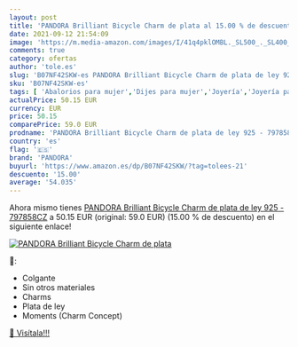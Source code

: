 ```yaml
---
layout: post
title: 'PANDORA Brilliant Bicycle Charm de plata al 15.00 % de descuento'
date: 2021-09-12 21:54:09
image: 'https://m.media-amazon.com/images/I/41q4pklOMBL._SL500_._SL400_.jpg'
comments: true
category: ofertas
author: 'tole.es'
slug: 'B07NF42SKW-es PANDORA Brilliant Bicycle Charm de plata de ley 925 -...'
sku: 'B07NF42SKW-es'
tags: [ 'Abalorios para mujer','Dijes para mujer','Joyería','Joyería para mujer','de','ley','pandora','plata', ]
actualPrice: 50.15 EUR
currency: EUR
price: 50.15
comparePrice: 59.0 EUR
prodname: 'PANDORA Brilliant Bicycle Charm de plata de ley 925 - 797858CZ'
country: 'es'
flag: '🇪🇸'
brand: 'PANDORA'
buyurl: 'https://www.amazon.es/dp/B07NF42SKW/?tag=tolees-21'
descuento: '15.00'
average: '54.035'
---
```


Ahora mismo tienes [PANDORA Brilliant Bicycle Charm de plata de ley 925 - 797858CZ](https://www.amazon.es/dp/B07NF42SKW/?tag=tolees-21) a 50.15 EUR (original: 59.0 EUR) (15.00 %  de descuento) en el siguiente enlace!

[![PANDORA Brilliant Bicycle Charm de plata](https://m.media-amazon.com/images/I/41q4pklOMBL._SL500_._SL400_.jpg)](https://www.amazon.es/dp/B07NF42SKW/?tag=tolees-21)

🔎:

- Colgante
- Sin otros materiales
- Charms
- Plata de ley
- Moments (Charm Concept)

[🛒 Visítala!!!](https://www.amazon.es/dp/B07NF42SKW/?tag=tolees-21)
